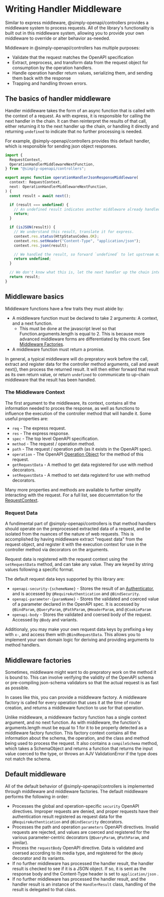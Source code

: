 # Writing Handler Middleware

Similar to express middleware, @simply-openapi/controllers provides a middleware system to process requests. All of the library's functionality is built out in this middleware system, allowing you to provide your own middleware to override or alter behavior as-needed.

Middleware in @simply-openapi/controllers has multiple purposes:

- Validate that the request matches the OpenAPI specification
- Extract, preprocess, and transform data from the request object for consumption by the operation handlers.
- Handle operation handler return values, serializing them, and sending them back with the response
- Trapping and handling thrown errors.

## The basics of handler middleware

Handler middleware takes the form of an async function that is called with the context of a request. As with express, it is responsible for calling the next handler in the chain. It can then reinterpret the results of that call, either returning it to the next handler up the chain, or handling it directly and returning `undefined` to indicate that no further processing is needed.

For example, @simply-openapi/controllers provides this default handler, which is responsible for sending json object responses.

```typescript
import {
  RequestContext,
  OperationHandlerMiddlewareNextFunction,
} from "@simply-openapi/controllers";

export async function operationHandlerJsonResponseMiddleware(
  context: RequestContext,
  next: OperationHandlerMiddlewareNextFunction,
) {
  const result = await next();

  if (result === undefined) {
    // An undefined result indicates another middleware already handled the result and there is nothing further to do.
    return;
  }

  if (isJSON(result)) {
    // We understand this result, translate it for express.
    context.res.status(HttpStatusCodes.OK);
    context.res.setHeader("Content-Type", "application/json");
    context.res.json(result);

    // We handled the result, so forward `undefined` to let upstream middleware know the result was handled.
    return undefined;
  }

  // We don't know what this is, let the next handler up the chain interpret it.
  return result;
}
```

## Middleware basics

Middleware functions have a few traits they must abide by:

- A middleware function must be declared to take 2 arguments: A context, and a next function.
  - This must be done at the javascript level so that Function.arguments.length is equal to 2. This is because more advanced middleware forms are differentiated by this count. See [Middleware Factories](#middleware-factories).
- A middleware function must return a promise.

In general, a typical middleware will do prepratory work before the call, extract and register data for the controller method arguments, call and await next(), then process the returned result. It will then either forward that result as its own return value, or return `undefined` to communicate to up-chain middleware that the result has been handled.

### The Middleware Context

The first argument to the middleware, its context, contains all the information needed to proces the response, as well as functions to influence the execution of the controller method that will handle it. Some useful properties are:

- `req` - The express request.
- `res` - The express response.
- `spec` - The top level OpenAPI specification.
- `method` - The request / operation method.
- `path` - The request / operation path (as it exists in the OpenAPI spec).
- `operation` - The OpenAPI [Operation Object](https://swagger.io/specification/#operation-object) for the method of this request.
- `getRequestData` - A method to get data registered for use with method decorators.
- `setRequestData` - A method to set data registerd for use with method decorators.

Many more properties and methods are available to further simplify interacting with the request. For a full list, see docuemntation for the [RequestContext](../api-reference/contexts.md#requestcontext).

### Request Data

A fundimental part of @simply-openapi/controllers is that method handlers should operate on the preprocessed extracted data of a request, and be isolated from the nuances of the nature of web requests. This is accomplished by having middleware extract "request data" from the request object, and register it with the execution context for use in the controller method via decorators on the arguments.

Request data is registered with the request context using the `setRequestData` method, and can take any value. They are keyed by string values following a specific format.

The default request data keys supported by this library are:

- `openapi-security-{schemeName}` - Stores the result of an [Authenticator](./adding-authentication.md#defining-authenticators), and is accessed by `@RequireAuthentication` and `@BindSecurity`.
- `openapi-parameter-{paramName}` - Stores the validated and coerced value of a parameter declared in the OpenAPI spec. It is accessed by `@BindParam`, `@QueryParam`, `@PathParam`, `@HeaderParam`, and `@CookieParam`
- `openapi-body` - Stores the validated and coersed body of the request. Accessed by `@Body` and variants.

Additionaly, you may make your own request data keys by prefixing a key with `x-`, and access them with `@BindRequestData`. This allows you to implement your own domain logic for deriving and providing arguments to method handlers.

## Middleware factories

Sometimes, middleware might want to do prepratory work on the method it is bound to. This can involve verifying the validity of the OpenAPI schema or pre-compiling json-schema validators so that the actual request is as fast as possible.

In cases like this, you can provide a middleware factory. A middleware factory is called for every operation that uses it at the time of router creation, and returns a middleware function to use for that operation.

Unlike middleware, a middleware factory function has a single context argument, and no next function. As with middleware, the function's arguments.length must be equal to 1 for it to be properly detected as a middleware factory function.
This factory context contains all the information about the schema, the operation, and the class and method being used to process the request. It also contains a `compileSchema` method, which takes a SchemaObject and returns a function that returns the input value coerced to the type, or throws an AJV ValidationError if the type does not match the schema.

## Default middleware

All of the default behavior of @simply-openapi/controllers is implemented through middleware and middleware factories. The default middleware performs the following in order:

- Processes the global and operation-specific `security` OpenAPI directives. Improper requests are denied, and proper requests have their authentication result registered as request data for the `@RequireAuthentication` and `@BindSecurity` decorators.
- Processes the path and operation `parameters` OpenAPI directives. Invalid requests are rejected, and values are coerced and registered for the various parameter-centric decorators (`@QueryParam`, `@PathParam`, and similar).
- Process the `requestBody` OpenAPI directive. Data is validated and coersed according to its media type, and registered for the `@Body` decorator and its variants.
- If no further middleware has processed the handler result, the handler result is checked to see if it is a JSON object. If so, it is sent as the response body and the Content-Type header is set to `application/json` .
- If no further middleware has processed the handler result, and the handler result is an instance of the `HandlerResult` class, handling of the result is delegated to that class.
